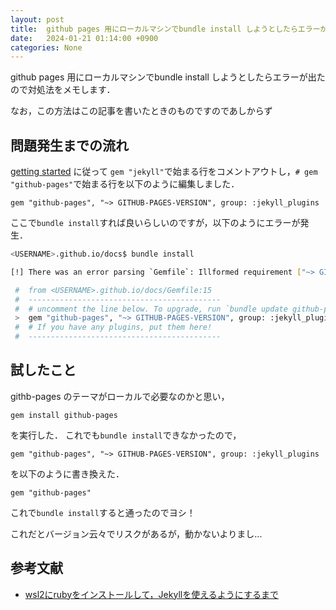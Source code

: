 ```yaml
---
layout: post
title:  github pages 用にローカルマシンでbundle install しようとしたらエラーが出た
date:   2024-01-21 01:14:00 +0900
categories: None
---
```


github pages 用にローカルマシンでbundle install しようとしたらエラーが出たので対処法をメモします．

なお，この方法はこの記事を書いたときのものですのであしからず

## 問題発生までの流れ
[getting started](https://docs.github.com/ja/pages/setting-up-a-github-pages-site-with-jekyll/creating-a-github-pages-site-with-jekyll) に従って
`gem "jekyll"`で始まる行をコメントアウトし，`# gem "github-pages"`で始まる行を以下のように編集しました．
```gemfile
gem "github-pages", "~> GITHUB-PAGES-VERSION", group: :jekyll_plugins
```
ここで`bundle install`すれば良いらしいのですが，以下のようにエラーが発生．

```bash
<USERNAME>.github.io/docs$ bundle install

[!] There was an error parsing `Gemfile`: Illformed requirement ["~> GITHUB-PAGES-VERSION"]. Bundler cannot continue.

 #  from <USERNAME>.github.io/docs/Gemfile:15
 #  -------------------------------------------
 #  # uncomment the line below. To upgrade, run `bundle update github-pages`.
 >  gem "github-pages", "~> GITHUB-PAGES-VERSION", group: :jekyll_plugins
 #  # If you have any plugins, put them here!
 #  -------------------------------------------
```

## 試したこと
githb-pages のテーマがローカルで必要なのかと思い，
```
gem install github-pages
```
を実行した．
これでも`bundle install`できなかったので，
```
gem "github-pages", "~> GITHUB-PAGES-VERSION", group: :jekyll_plugins
```
を以下のように書き換えた．
```
gem "github-pages"
```
これで`bundle install`すると通ったのでヨシ！

これだとバージョン云々でリスクがあるが，動かないよりまし...

## 参考文献
* [wsl2にrubyをインストールして，Jekyllを使えるようにするまで](https://qiita.com/orengepy/items/b6de3ae7655ee53cf381)